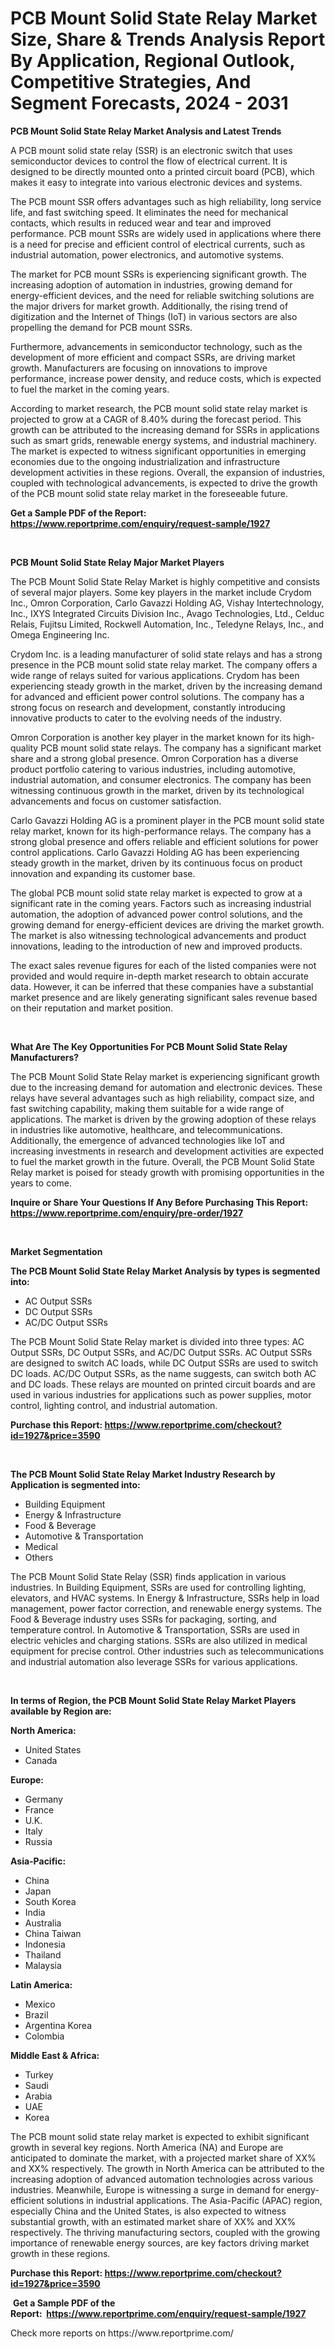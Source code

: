 <p><h1>PCB Mount Solid State Relay Market Size, Share & Trends Analysis Report By Application, Regional Outlook, Competitive Strategies, And Segment Forecasts, 2024 - 2031</h1></p><p><strong>PCB Mount Solid State Relay Market Analysis and Latest Trends</strong></p>
<p><p>A PCB mount solid state relay (SSR) is an electronic switch that uses semiconductor devices to control the flow of electrical current. It is designed to be directly mounted onto a printed circuit board (PCB), which makes it easy to integrate into various electronic devices and systems.</p><p>The PCB mount SSR offers advantages such as high reliability, long service life, and fast switching speed. It eliminates the need for mechanical contacts, which results in reduced wear and tear and improved performance. PCB mount SSRs are widely used in applications where there is a need for precise and efficient control of electrical currents, such as industrial automation, power electronics, and automotive systems.</p><p>The market for PCB mount SSRs is experiencing significant growth. The increasing adoption of automation in industries, growing demand for energy-efficient devices, and the need for reliable switching solutions are the major drivers for market growth. Additionally, the rising trend of digitization and the Internet of Things (IoT) in various sectors are also propelling the demand for PCB mount SSRs.</p><p>Furthermore, advancements in semiconductor technology, such as the development of more efficient and compact SSRs, are driving market growth. Manufacturers are focusing on innovations to improve performance, increase power density, and reduce costs, which is expected to fuel the market in the coming years.</p><p>According to market research, the PCB mount solid state relay market is projected to grow at a CAGR of 8.40% during the forecast period. This growth can be attributed to the increasing demand for SSRs in applications such as smart grids, renewable energy systems, and industrial machinery. The market is expected to witness significant opportunities in emerging economies due to the ongoing industrialization and infrastructure development activities in these regions. Overall, the expansion of industries, coupled with technological advancements, is expected to drive the growth of the PCB mount solid state relay market in the foreseeable future.</p></p>
<p><strong>Get a Sample PDF of the Report:&nbsp; <a href="https://www.reportprime.com/enquiry/request-sample/1927">https://www.reportprime.com/enquiry/request-sample/1927</a></strong></p>
<p>&nbsp;</p>
<p><strong>PCB Mount Solid State Relay Major Market Players</strong></p>
<p><p>The PCB Mount Solid State Relay Market is highly competitive and consists of several major players. Some key players in the market include Crydom Inc., Omron Corporation, Carlo Gavazzi Holding AG, Vishay Intertechnology, Inc., IXYS Integrated Circuits Division Inc., Avago Technologies, Ltd., Celduc Relais, Fujitsu Limited, Rockwell Automation, Inc., Teledyne Relays, Inc., and Omega Engineering Inc. </p><p>Crydom Inc. is a leading manufacturer of solid state relays and has a strong presence in the PCB mount solid state relay market. The company offers a wide range of relays suited for various applications. Crydom has been experiencing steady growth in the market, driven by the increasing demand for advanced and efficient power control solutions. The company has a strong focus on research and development, constantly introducing innovative products to cater to the evolving needs of the industry.</p><p>Omron Corporation is another key player in the market known for its high-quality PCB mount solid state relays. The company has a significant market share and a strong global presence. Omron Corporation has a diverse product portfolio catering to various industries, including automotive, industrial automation, and consumer electronics. The company has been witnessing continuous growth in the market, driven by its technological advancements and focus on customer satisfaction.</p><p>Carlo Gavazzi Holding AG is a prominent player in the PCB mount solid state relay market, known for its high-performance relays. The company has a strong global presence and offers reliable and efficient solutions for power control applications. Carlo Gavazzi Holding AG has been experiencing steady growth in the market, driven by its continuous focus on product innovation and expanding its customer base.</p><p>The global PCB mount solid state relay market is expected to grow at a significant rate in the coming years. Factors such as increasing industrial automation, the adoption of advanced power control solutions, and the growing demand for energy-efficient devices are driving the market growth. The market is also witnessing technological advancements and product innovations, leading to the introduction of new and improved products. </p><p>The exact sales revenue figures for each of the listed companies were not provided and would require in-depth market research to obtain accurate data. However, it can be inferred that these companies have a substantial market presence and are likely generating significant sales revenue based on their reputation and market position.</p></p>
<p>&nbsp;</p>
<p><strong>What Are The Key Opportunities For PCB Mount Solid State Relay Manufacturers?</strong></p>
<p><p>The PCB Mount Solid State Relay market is experiencing significant growth due to the increasing demand for automation and electronic devices. These relays have several advantages such as high reliability, compact size, and fast switching capability, making them suitable for a wide range of applications. The market is driven by the growing adoption of these relays in industries like automotive, healthcare, and telecommunications. Additionally, the emergence of advanced technologies like IoT and increasing investments in research and development activities are expected to fuel the market growth in the future. Overall, the PCB Mount Solid State Relay market is poised for steady growth with promising opportunities in the years to come.</p></p>
<p><strong>Inquire or Share Your Questions If Any Before Purchasing This Report: <a href="https://www.reportprime.com/enquiry/pre-order/1927">https://www.reportprime.com/enquiry/pre-order/1927</a></strong></p>
<p>&nbsp;</p>
<p><strong>Market Segmentation</strong></p>
<p><strong>The PCB Mount Solid State Relay Market Analysis by types is segmented into:</strong></p>
<p><ul><li>AC Output SSRs</li><li>DC Output SSRs</li><li>AC/DC Output SSRs</li></ul></p>
<p><p>The PCB Mount Solid State Relay market is divided into three types: AC Output SSRs, DC Output SSRs, and AC/DC Output SSRs. AC Output SSRs are designed to switch AC loads, while DC Output SSRs are used to switch DC loads. AC/DC Output SSRs, as the name suggests, can switch both AC and DC loads. These relays are mounted on printed circuit boards and are used in various industries for applications such as power supplies, motor control, lighting control, and industrial automation.</p></p>
<p><strong>Purchase this Report:&nbsp;<a href="https://www.reportprime.com/checkout?id=1927&price=3590">https://www.reportprime.com/checkout?id=1927&price=3590</a></strong></p>
<p>&nbsp;</p>
<p><strong>The PCB Mount Solid State Relay Market Industry Research by Application is segmented into:</strong></p>
<p><ul><li>Building Equipment</li><li>Energy & Infrastructure</li><li>Food & Beverage</li><li>Automotive & Transportation</li><li>Medical</li><li>Others</li></ul></p>
<p><p>The PCB Mount Solid State Relay (SSR) finds application in various industries. In Building Equipment, SSRs are used for controlling lighting, elevators, and HVAC systems. In Energy & Infrastructure, SSRs help in load management, power factor correction, and renewable energy systems. The Food & Beverage industry uses SSRs for packaging, sorting, and temperature control. In Automotive & Transportation, SSRs are used in electric vehicles and charging stations. SSRs are also utilized in medical equipment for precise control. Other industries such as telecommunications and industrial automation also leverage SSRs for various applications.</p></p>
<p>&nbsp;</p>
<p><strong>In terms of Region, the PCB Mount Solid State Relay Market Players available by Region are:</strong></p>
<p>
    <p> <strong> North America: </strong>
        <ul>
            <li>United States</li>
            <li>Canada</li>
        </ul>
        </p> 
    <p> <strong> Europe: </strong>
        <ul>
            <li>Germany</li>
            <li>France</li>
            <li>U.K.</li>
            <li>Italy</li>
            <li>Russia</li>
        </ul>
        </p> 
    <p> <strong> Asia-Pacific: </strong>
        <ul>
            <li>China</li>
            <li>Japan</li>
            <li>South Korea</li>
            <li>India</li>
            <li>Australia</li>
            <li>China Taiwan</li>
            <li>Indonesia</li>
            <li>Thailand</li>
            <li>Malaysia</li>
        </ul>
        </p> 
    <p> <strong> Latin America: </strong>
        <ul>
            <li>Mexico</li>
            <li>Brazil</li>
            <li>Argentina Korea</li>
            <li>Colombia</li>
        </ul>
        </p> 
    <p> <strong> Middle East & Africa: </strong>
        <ul>
            <li>Turkey</li>
            <li>Saudi</li>
            <li>Arabia</li>
            <li>UAE</li>
            <li>Korea</li>
        </ul>
    </p>
    </p>
<p><p>The PCB mount solid state relay market is expected to exhibit significant growth in several key regions. North America (NA) and Europe are anticipated to dominate the market, with a projected market share of XX% and XX% respectively. The growth in North America can be attributed to the increasing adoption of advanced automation technologies across various industries. Meanwhile, Europe is witnessing a surge in demand for energy-efficient solutions in industrial applications. The Asia-Pacific (APAC) region, especially China and the United States, is also expected to witness substantial growth, with an estimated market share of XX% and XX% respectively. The thriving manufacturing sectors, coupled with the growing importance of renewable energy sources, are key factors driving market growth in these regions.</p></p>
<p><strong>Purchase this Report: <a href="https://www.reportprime.com/checkout?id=1927&price=3590">https://www.reportprime.com/checkout?id=1927&price=3590</a></strong></p>
<p>&nbsp;<strong>Get a Sample PDF of the Report:&nbsp;&nbsp;<a href="https://www.reportprime.com/enquiry/request-sample/1927">https://www.reportprime.com/enquiry/request-sample/1927</a></strong></p>
<p><strong></strong></p>
<p>Check more reports on https://www.reportprime.com/</p>